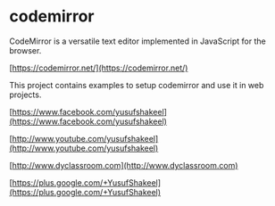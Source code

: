 # codemirror
CodeMirror is a versatile text editor implemented in JavaScript for the browser.

[https://codemirror.net/](https://codemirror.net/)

This project contains examples to setup codemirror and use it in web projects.

[https://www.facebook.com/yusufshakeel](https://www.facebook.com/yusufshakeel)

[http://www.youtube.com/yusufshakeel](http://www.youtube.com/yusufshakeel)

[http://www.dyclassroom.com](http://www.dyclassroom.com)

[https://plus.google.com/+YusufShakeel](https://plus.google.com/+YusufShakeel)

